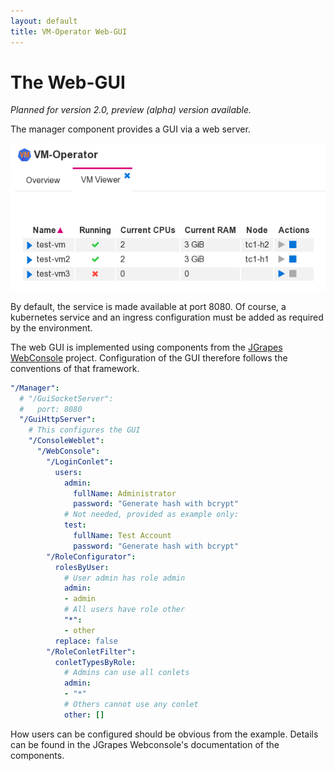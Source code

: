 ```yaml
---
layout: default
title: VM-Operator Web-GUI
---
```


# The Web-GUI

*Planned for version 2.0, preview (alpha) version available.*

The manager component provides a GUI via a web server.

![VM-Operator GUI](VM-Operator-GUI.png)

By default, the service is made available at port 8080. Of course,
a kubernetes service and an ingress configuration must be added as
required by the environment.

The web GUI is implemented using components from the
[JGrapes WebConsole](https://mnlipp.github.io/jgrapes/WebConsole.html)
project. Configuration of the GUI therefore follows the conventions
of that framework.

```yaml
"/Manager":
  # "/GuiSocketServer":
  #   port: 8080
  "/GuiHttpServer":
    # This configures the GUI
    "/ConsoleWeblet":
      "/WebConsole":
        "/LoginConlet":
          users:
            admin:
              fullName: Administrator
              password: "Generate hash with bcrypt"
            # Not needed, provided as example only:
            test:
              fullName: Test Account
              password: "Generate hash with bcrypt"
        "/RoleConfigurator":
          rolesByUser:
            # User admin has role admin
            admin:
            - admin
            # All users have role other
            "*":
            - other
          replace: false
        "/RoleConletFilter":
          conletTypesByRole:
            # Admins can use all conlets
            admin:
            - "*"
            # Others cannot use any conlet
            other: []
```

How users can be configured should be obvious from the example. Details
can be found in the JGrapes Webconsole's documentation of the components.
